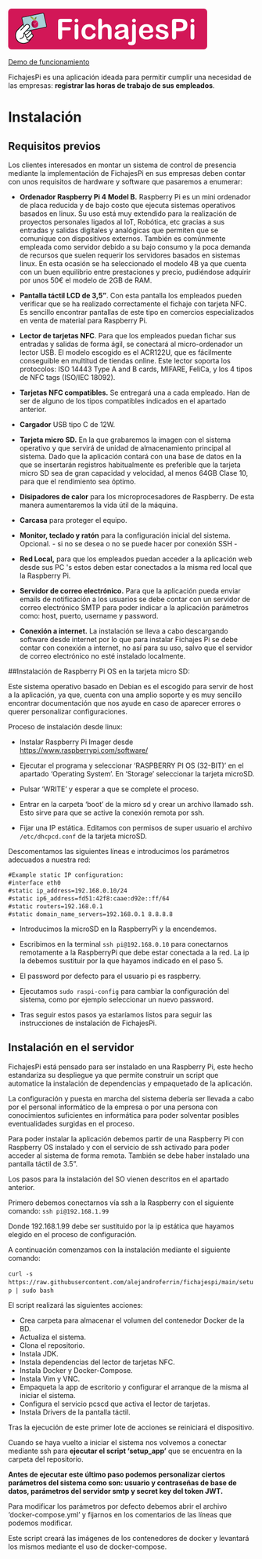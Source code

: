 ![logo](resources/fichajesPi.png  "logo")


[Demo de funcionamiento](https://youtu.be/SXFIXl85gbs) 

FichajesPi es una aplicación ideada para permitir cumplir una necesidad de las empresas: __registrar las horas de trabajo de sus empleados__.



# Instalación

## Requisitos previos

Los clientes interesados en montar un sistema de control de presencia mediante la implementación de FichajesPi en sus empresas deben contar con unos requisitos de hardware y software que pasaremos a enumerar:

- __Ordenador Raspberry Pi 4 Model B.__ Raspberry Pi es un mini ordenador de placa reducida y de bajo costo que ejecuta sistemas operativos basados en linux. Su uso está muy extendido para la realización de proyectos personales ligados al IoT, Robótica, etc gracias a sus entradas y salidas digitales y analógicas que permiten que se comunique con dispositivos externos.
También es comúnmente empleada como servidor debido a su bajo consumo y la poca demanda de recursos que suelen requerir los servidores basados en sistemas linux.
En esta ocasión se ha seleccionado el modelo 4B ya que cuenta con un buen equilibrio entre prestaciones y precio, pudiéndose adquirir por unos 50€ el modelo de 2GB de RAM.

- __Pantalla táctil LCD de 3,5”__. Con esta pantalla los empleados pueden verificar que se ha realizado correctamente el fichaje con tarjeta NFC. Es sencillo encontrar pantallas de este tipo en comercios especializados en venta de material para Raspberry 
Pi.

- __Lector de tarjetas NFC__. Para que los empleados puedan fichar sus entradas y salidas de forma ágil, se conectará al micro-ordenador un lector USB. El modelo escogido es el ACR122U, que es fácilmente conseguible en multitud de tiendas online.
Este lector soporta los protocolos: ISO 14443 Type A and B cards, MIFARE, FeliCa, y los 4 tipos de NFC tags (ISO/IEC 18092).

- __Tarjetas NFC compatibles.__ Se entregará una a cada empleado. Han de ser de alguno de los tipos compatibles indicados en el apartado anterior.

- __Cargador__ USB tipo C de 12W.

- __Tarjeta micro SD.__ En la que grabaremos la imagen con el sistema operativo y que servirá de unidad de almacenamiento principal al sistema. Dado que la aplicación contará con una base de datos en la que se insertarán registros habitualmente es preferible que la tarjeta micro SD sea de gran capacidad y velocidad, al menos 64GB Clase 10, para que el rendimiento sea óptimo.

- __Disipadores de calor__ para los microprocesadores de Raspberry. De esta manera aumentaremos la vida útil de la máquina.

- __Carcasa__ para proteger el equipo.

- __Monitor, teclado y ratón__ para la configuración inicial del sistema. Opcional. - si no se desea o no se puede hacer por conexión SSH -

- __Red Local,__ para que los empleados puedan acceder a la aplicación web desde sus PC 's estos deben estar conectados a la misma red local que la Raspberry Pi.

- __Servidor de correo electrónico.__ Para que la aplicación pueda enviar emails de notificación a los usuarios se debe contar con un servidor de correo electrónico SMTP para poder indicar a la aplicación parámetros como: host, puerto, username y password.

- __Conexión a internet.__ La instalación se lleva a cabo descargando software desde internet por lo que para instalar Fichajes Pi se debe contar con conexión a internet, no así para su uso,  salvo que el servidor de correo electrónico no esté instalado localmente.

##Instalación de Raspberry Pi OS en la tarjeta micro SD:

Este sistema operativo basado en Debian es el escogido para servir de host a la aplicación, ya que, cuenta con una amplio soporte y es muy sencillo encontrar documentación que nos ayude en caso de aparecer errores o querer personalizar configuraciones.

Proceso de instalación desde linux:

- Instalar Raspberry Pi Imager desde https://www.raspberrypi.com/software/

- Ejecutar el programa y seleccionar ‘RASPBERRY PI OS (32-BIT)’ en el apartado ‘Operating System’. En ‘Storage’ seleccionar la tarjeta microSD.

- Pulsar ‘WRITE’ y esperar a que se complete el proceso.

- Entrar en la carpeta ‘boot’ de la micro sd y crear un archivo llamado ssh. Esto sirve para que se active la conexión remota por ssh.

- Fijar una IP estática. Editamos con permisos de super usuario el archivo `/etc/dhcpcd.conf` de la tarjeta microSD.

Descomentamos las siguientes líneas e introducimos los parámetros adecuados a nuestra red:

```
#Example static IP configuration:
#interface eth0
#static ip_address=192.168.0.10/24
#static ip6_address=fd51:42f8:caae:d92e::ff/64
#static routers=192.168.0.1
#static domain_name_servers=192.168.0.1 8.8.8.8
```

- Introducimos la microSD en la RaspberryPi y la encendemos.

- Escribimos en la terminal `ssh pi@192.168.0.10` para conectarnos remotamente a la RaspberryPi que debe estar conectada a la red. La ip la debemos sustituir por la que hayamos indicado en el paso 5.

- El password por defecto para el usuario pi es raspberry.

- Ejecutamos `sudo raspi-config` para cambiar la configuración del sistema, como por ejemplo seleccionar un nuevo password.

- Tras seguir estos pasos ya estaríamos listos para seguir las instrucciones de instalación de FichajesPi.

## Instalación en el servidor

FichajesPi está pensado para ser instalado en una Raspberry Pi, este hecho estandariza su despliegue ya que permite construir un script que automatice la instalación de dependencias y empaquetado de la aplicación.

La configuración y puesta en marcha del sistema debería ser llevada a cabo por el personal informático de la empresa o por una persona con conocimientos suficientes en informática para poder solventar posibles eventualidades surgidas en el proceso.

Para poder instalar la aplicación debemos partir de una Raspberry Pi con Raspberry OS instalado y con el servicio de ssh activado para poder acceder al sistema de forma remota. También se debe haber instalado una pantalla táctil de 3.5”.

Los pasos para la instalación del SO vienen descritos en el apartado anterior.

Primero debemos conectarnos vía ssh a la Raspberry con el siguiente comando:
`ssh pi@192.168.1.99`

Donde 192.168.1.99 debe ser sustituido por la ip estática que hayamos elegido en el proceso de configuración.

A continuación comenzamos con la instalación mediante el siguiente comando:

`curl -s https://raw.githubusercontent.com/alejandroferrin/fichajespi/main/setup | sudo bash`

El script realizará las siguientes acciones:

- Crea carpeta para almacenar el volumen del contenedor Docker de la BD.
- Actualiza el sistema.
- Clona el repositorio.
- Instala JDK.
- Instala dependencias del lector de tarjetas NFC.
- Instala Docker y Docker-Compose.
- Instala Vim y VNC.
- Empaqueta la app de escritorio y configurar el arranque de la misma al iniciar el sistema.
- Configura el servicio pcscd que activa el lector de tarjetas.
- Instala Drivers de la pantalla táctil.

Tras la ejecución de este primer lote de acciones se reiniciará el dispositivo.

Cuando se haya vuelto a iniciar el sistema nos volvemos a conectar mediante ssh para __ejecutar el script ‘setup_app’__ que se encuentra en la carpeta del repositorio.

__Antes de ejecutar este último paso podemos personalizar ciertos parámetros del sistema como son: usuario y contraseñas de base de datos, parámetros del servidor smtp y secret key del token JWT.__

Para modificar los parámetros por defecto debemos abrir el archivo ‘docker-compose.yml’ y fijarnos en los comentarios de las líneas que podemos modificar.

Este script creará las imágenes de los contenedores de docker y levantará los mismos mediante el uso de docker-compose.




















